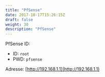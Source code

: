 ```yaml
---
title: "PfSense"
date: 2017-10-17T15:26:15Z
draft: false
weight: 30
description: "PfSense"
---
```


PfSense ID:
- ID: `root`
- PWD: `pfsense`

Adresse: [http://192.168.1.1](http://192.168.1.1)
